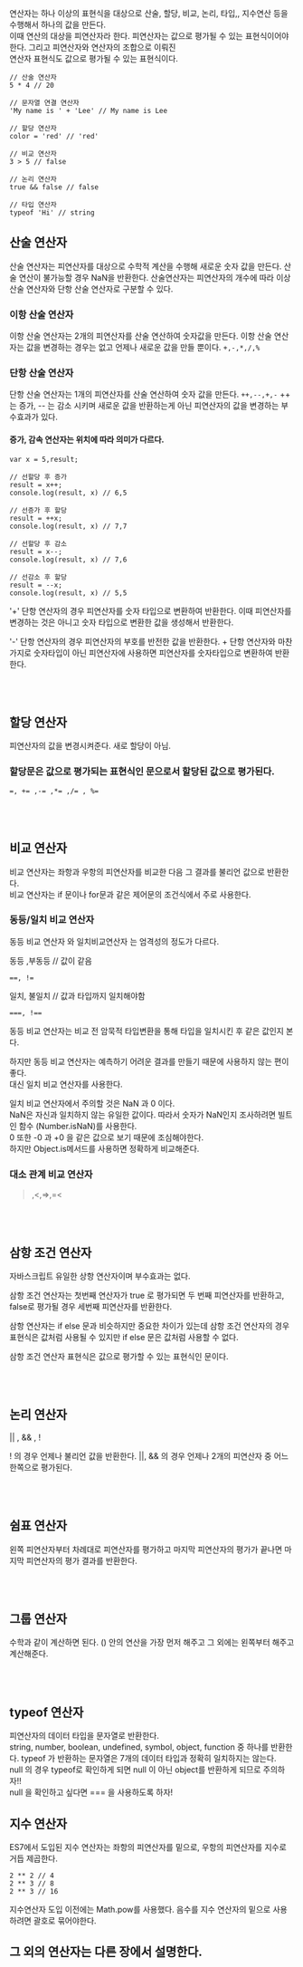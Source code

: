 연산자는 하나 이상의 표현식을 대상으로 산술, 할당, 비교, 논리, 타입,, 지수연산 등을 수행해서 하나의 값을 만든다.   
이때 연산의 대상을 피연산자라 한다. 피연산자는 값으로 평가될 수 있는 표현식이어야한다. 그리고 피연산자와 연산자의 조합으로 이뤄진   
연산자 표현식도 값으로 평가될 수 있는 표현식이다.   

```
// 산술 연산자
5 * 4 // 20

// 문자열 연결 연산자
'My name is ' + 'Lee' // My name is Lee

// 할당 연산자
color = 'red' // 'red'

// 비교 연산자
3 > 5 // false

// 논리 연산자
true && false // false

// 타입 연산자
typeof 'Hi' // string
```

## 산술 연산자

산술 연산자는 피연산자를 대상으로 수학적 계산을 수행해 새로운 숫자 값을 만든다. 산술 연산이 불가능할 경우 NaN을 반환한다.
산술연산자는 피연산자의 개수에 따라 이상 산술 연산자와 단항 산술 연산자로 구분할 수 있다.

### 이항 산술 연산자
이항 산술 연산자는 2개의 피연산자를 산술 연산하여 숫자값을 만든다.
이항 산술 연산자는 값을 변경하는 경우는 없고 언제나 새로운 값을 만들 뿐이다.
``` +,-,*,/,% ```

### 단항 산술 연산자

단항 산술 연산자는 1개의 피연산자를 산술 연산하여 숫자 값을 만든다.
``` ++,--,+,- ```
++ 는 증가, -- 는 감소 시키며 새로운 값을 반환하는게 아닌 피연산자의 값을 변경하는 부수효과가 있다.   

#### 증가, 감속 연산자는 위치에 따라 의미가 다르다. 

```
var x = 5,result;

// 선할당 후 증가
result = x++;
console.log(result, x) // 6,5

// 선증가 후 할당
result = ++x;
console.log(result, x) // 7,7

// 선할당 후 감소
result = x--;
console.log(result, x) // 7,6 

// 선감소 후 할당
result = --x;
console.log(result, x) // 5,5
```

'+' 단항 연산자의 경우 피연산자를 숫자 타입으로 변환하여 반환한다. 이때 피연산자를 변경하는 것은 아니고 숫자 타입으로 변환한 값을 생성해서 반환한다.

'-' 단항 연산자의 경우 피연산자의 부호를 반전한 값을 반환한다. + 단항 연산자와 마찬가지로 숫자타입이 아닌 피연산자에 사용하면 피연산자를 숫자타입으로 변환하여 반환한다.

<br>
<br>

## 할당 연산자
피연산자의 값을 변경시켜준다. 새로 할당이 아님.
### 할당문은 값으로 평가되는 표현식인 문으로서 할당된 값으로 평가된다.

``` =, += ,-= ,*= ,/= , %= ```

<br>
<br>

## 비교 연산자
비교 연산자는 좌항과 우항의 피연산자를 비교한 다음 그 결과를 불리언 값으로 반환한다.   
비교 연산자는 if 문이나 for문과 같은 제어문의 조건식에서 주로 사용한다.   

### 동등/일치 비교 연산자
동등 비교 연산자 와 일치비교연산자 는 엄격성의 정도가 다르다.

동등 ,부동등 // 값이 같음
```
==, !=
```

일치, 불일치 // 값과 타입까지 일치해야함
```
===, !==
```

동등 비교 연산자는 비교 전 암묵적 타입변환을 통해 타입을 일치시킨 후 같은 값인지 본다.

하지만 동등 비교 연산자는 예측하기 어려운 결과를 만들기 때문에 사용하지 않는 편이 좋다.   
대신 일치 비교 연산자를 사용한다.   

일치 비교 연산자에서 주의할 것은 NaN 과 0 이다.   
NaN은 자신과 일치하지 않는 유일한 값이다. 따라서 숫자가 NaN인지 조사하려면 빌트인 함수 (Number.isNaN)를 사용한다.   
0 또한 -0 과 +0 을 같은 값으로 보기 때문에 조심해야한다.   
하지만 Object.is메서드를 사용하면 정확하게 비교해준다. 

### 대소 관계 비교 연산자

>,<,=>,=<

<br>
<br>

## 삼항 조건 연산자
자바스크립트 유일한 상항 연산자이며 부수효과는 없다.

삼항 조건 연산자는 첫번째 연산자가 true 로 평가되면 두 번째 피연산자를 반환하고, false로 평가될 경우 세번째 피연산자를 반환한다.

삼항 연산자는 if else 문과 비슷하지만 중요한 차이가 있는데 삼항 조건 연산자의 경우 표현식은 값처럼 사용될 수 있지만 if else 문은 값처럼 사용할 수 없다.

삼항 조건 연산자 표현식은 값으로 평가할 수 있는 표현식인 문이다. 


<br>
<br>

## 논리 연산자

|| , && , !

! 의 경우 언제나 불리언 값을 반환한다.
||, && 의 경우 언제나 2개의 피연산자 중 어느 한쪽으로 평가된다.

<br>
<br>

## 쉼표 연산자

왼쪽 피연산자부터 차례대로 피연산자를 평가하고 마지막 피연산자의 평가가 끝나면 마지막 피연산자의 평가 결과를 반환한다.

<br>
<br>

## 그룹 연산자
수학과 같이 계산하면 된다.
() 안의 연산을 가장 먼저 해주고 그 외에는 왼쪽부터 해주고 계산해준다.

<br>
<br>

## typeof 연산자

피연산자의 데이터 타입을 문자열로 반환한다.   
string, number, boolean, undefined, symbol, object, function 중 하나를 반환한다.
typeof 가 반환하는 문자열은 7개의 데이터 타입과 정확히 일치하지는 않는다.   
null 의 경우 typeof로 확인하게 되면 null 이 아닌 object를 반환하게 되므로 주의하자!!   
null 을 확인하고 싶다면 === 을 사용하도록 하자!

## 지수 연산자

ES7에서 도입된 지수 연산자는 좌항의 피연산자를 밑으로, 우항의 피연산자를 지수로 거듭 제곱한다.

```
2 ** 2 // 4
2 ** 3 // 8
2 ** 3 // 16
```

지수연산자 도입 이전에는 Math.pow를 사용했다.
음수를 지수 연산자의 밑으로 사용하려면 괄호로 묶어야한다.

## 그 외의 연산자는 다른 장에서 설명한다.





